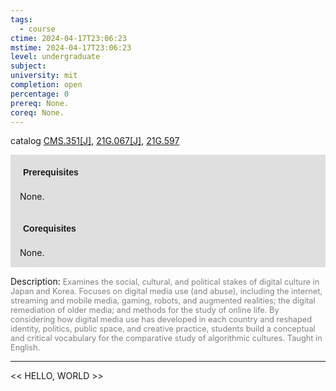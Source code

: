 ```yaml
---
tags:
  - course
ctime: 2024-04-17T23:06:23
mstime: 2024-04-17T23:06:23
level: undergraduate
subject: 
university: mit
completion: open
percentage: 0
prereq: None.
coreq: None.
---
```


catalog [CMS.351[J]](http://student.mit.edu/catalog/mCMSa.html#CMS.351), [21G.067[J]](http://student.mit.edu/catalog/m21Ga.html#21G.067), [21G.597](http://student.mit.edu/catalog/m21Gf.html#21G.597)

<span style="display: block; padding: 15px; background-color: rgb(100, 100, 100, 0.2);"><font id="m_prereq58_0" style="display: block; font-family: Arial, sans-serif; font-weight: bold; padding: 5px">Prerequisites</font><br><span id="prereq58_0">None.</span></span>
<span style="display: block; padding: 15px; background-color: rgb(100, 100, 100, 0.2);"><font id="m_coreq58_0" style="display: block; font-family: Arial, sans-serif; font-weight: bold; padding: 5px">Corequisites</font><br><span id="coreq58_0">None.</span></span>

<font style="">Description:</font>
<font style="color: grey; font-size: 0.8rem;">Examines the social, cultural, and political stakes of digital culture in Japan and Korea. Focuses on digital media use (and abuse), including the internet, streaming and mobile media, gaming, robots, and augmented realities; the digital remediation of older media; and methods for the study of online life. By considering how digital media use has developed in each country and reshaped identity, politics, public space, and creative practice, students build a conceptual and critical vocabulary for the comparative study of algorithmic cultures. Taught in English.</font>



---

<< HELLO, WORLD >>
